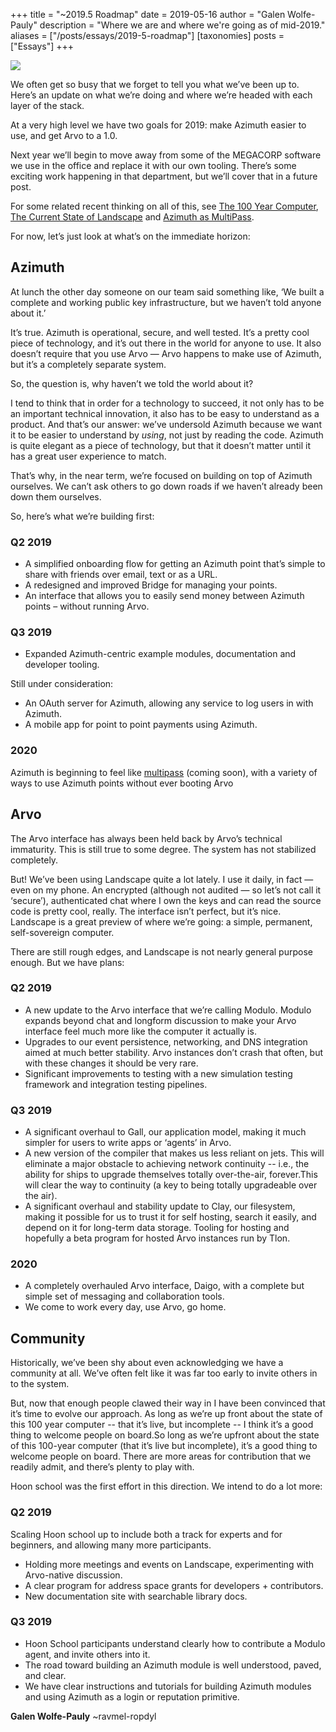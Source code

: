 +++
title = "~2019.5 Roadmap"
date = 2019-05-16
author = "Galen Wolfe-Pauly"
description = "Where we are and where we're going as of mid-2019."
aliases = ["/posts/essays/2019-5-roadmap"]
[taxonomies]
posts = ["Essays"]
+++

![](https://media.urbit.org/site/posts/essays/2019-5-roadmap-1.png)

We often get so busy that we forget to tell you what we’ve been up to. Here’s an update on what we’re doing and where we’re headed with each layer of the stack. 

At a very high level we have two goals for 2019: make Azimuth easier to use, and get Arvo to a 1.0. 

Next year we’ll begin to move away from some of the MEGACORP software we use in the office and replace it with our own tooling. There’s some exciting work happening in that department, but we’ll cover that in a future post. 

For some related recent thinking on all of this, see [The 100 Year Computer](./posts/essays/the-100-year-computer/), [The Current State of Landscape](./posts/essays/the-current-state-of-landscape/) and [Azimuth as MultiPass](./posts/essays/azimuth-as-multipass/).

For now, let’s just look at what’s on the immediate horizon:

## Azimuth

At lunch the other day someone on our team said something like, ‘We built a complete and working public key infrastructure, but we haven’t told anyone about it.’ 

It’s true. Azimuth is operational, secure, and well tested. It’s a pretty cool piece of technology, and it’s out there in the world for anyone to use. It also doesn’t require that you use Arvo — Arvo happens to make use of Azimuth, but it’s a completely separate system.

So, the question is, why haven’t we told the world about it?

I tend to think that in order for a technology to succeed, it not only has to be an important technical innovation, it also has to be easy to understand as a product. And that’s our answer: we’ve undersold Azimuth because we want it to be easier to understand by *using*, not just by reading the code. Azimuth is quite elegant as a piece of technology, but that it doesn’t matter until it has a great user experience to match.

That’s why, in the near term, we’re focused on building on top of Azimuth ourselves. We can’t ask others to go down roads if we haven’t already been down them ourselves. 

So, here’s what we’re building first:

### Q2 2019

- A simplified onboarding flow for getting an Azimuth point that’s simple to share with friends over email, text or as a URL.
- A redesigned and improved Bridge for managing your points. 
- An interface that allows you to  easily send money between Azimuth points – without running Arvo.

### Q3 2019

- Expanded Azimuth-centric example modules, documentation and developer tooling.

Still under consideration:

- An OAuth server for Azimuth, allowing any service to log users in with Azimuth.
- A mobile app for point to point payments using Azimuth.

### 2020

Azimuth is beginning to feel like [multipass](./posts/essays/azimuth-as-multipass/) (coming soon), with a variety of ways to use Azimuth points without ever booting Arvo

## Arvo

The Arvo interface has always been held back by Arvo’s technical immaturity. This is still true to some degree. The system has not stabilized completely. 

But! We’ve been using Landscape quite a lot lately. I use it daily, in fact — even on my phone. An encrypted (although not audited — so let’s not call it ‘secure’), authenticated chat where I own the keys and can read the source code is pretty cool, really. The interface isn’t perfect, but it’s nice. Landscape is a great preview of where we’re going: a simple, permanent, self-sovereign computer.

There are still rough edges, and Landscape is not nearly general purpose enough. But we have plans:

### Q2 2019

- A new update to the Arvo interface that we’re calling Modulo. Modulo expands beyond chat and longform discussion to make your Arvo interface feel much more like the computer it actually is.
- Upgrades to our event persistence, networking, and DNS integration aimed at much better stability. Arvo instances don’t crash that often, but with these changes it should be very rare.
- Significant improvements to testing with a new simulation testing framework and integration testing pipelines.

### Q3 2019

- A significant overhaul to Gall, our application model, making it much simpler for users to write apps or ‘agents’ in Arvo.
- A new version of the compiler that makes us less reliant on jets. This will eliminate a major obstacle to achieving network continuity -- i.e., the ability for ships to upgrade themselves totally over-the-air, forever.This will clear the way to continuity (a key to being totally upgradeable over the air).
- A significant overhaul and stability update to Clay, our filesystem, making it possible for us to trust it for self hosting, search it easily, and depend on it for long-term data storage.
Tooling for hosting and hopefully a beta program for hosted Arvo instances run by Tlon.

### 2020

- A completely overhauled Arvo interface, Daigo, with a complete but simple set of messaging and collaboration tools.
- We come to work every day, use Arvo, go home. 

## Community

Historically, we’ve been shy about even acknowledging we have a community at all. We’ve often felt like it was far too early to invite others in to the system.

But, now that enough people clawed their way in I have been convinced that it’s time to evolve our approach. As long as we’re up front about the state of this 100 year computer -- that it’s live, but incomplete -- I think it’s a good thing to welcome people on board.So long as we’re upfront about the state of this 100-year computer (that it’s live but incomplete), it’s a good thing to welcome people on board. There are more areas for contribution that we readily admit, and there’s plenty to play with.

Hoon school was the first effort in this direction. We intend to do a lot more:

### Q2 2019

Scaling Hoon school up to include both a track for experts and for beginners, and allowing many more participants.

- Holding more meetings and events on Landscape, experimenting with Arvo-native discussion.
- A clear program for address space grants for developers + contributors.
- New documentation site with searchable library docs.

### Q3 2019

- Hoon School participants understand clearly how to contribute a Modulo agent, and invite others into it.
- The road toward building an Azimuth module is well understood, paved, and clear.
- We have clear instructions and tutorials for building Azimuth modules and using Azimuth as a login or reputation primitive.

**Galen Wolfe-Pauly** ~ravmel-ropdyl